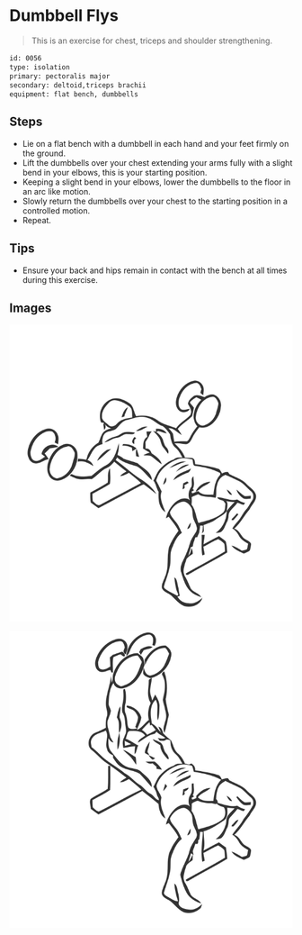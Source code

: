 # Dumbbell Flys

> This is an exercise for chest, triceps and shoulder strengthening.

``` 
id: 0056 
type: isolation 
primary: pectoralis major 
secondary: deltoid,triceps brachii 
equipment: flat bench, dumbbells 
``` 


## Steps


 - Lie on a flat bench with a dumbbell in each hand and your feet firmly on the ground.
 - Lift the dumbbells over your chest extending your arms fully with a slight bend in your elbows, this is your starting position.
 - Keeping a slight bend in your elbows, lower the dumbbells to the floor in an arc like motion.
 - Slowly return the dumbbells over your chest to the starting position in a controlled motion.
 - Repeat.

## Tips


 - Ensure your back and hips remain in contact with the bench at all times during this exercise.

## Images

![](./../svg/0056-relaxation.svg "")

![](./../svg/0056-tension.svg "")

